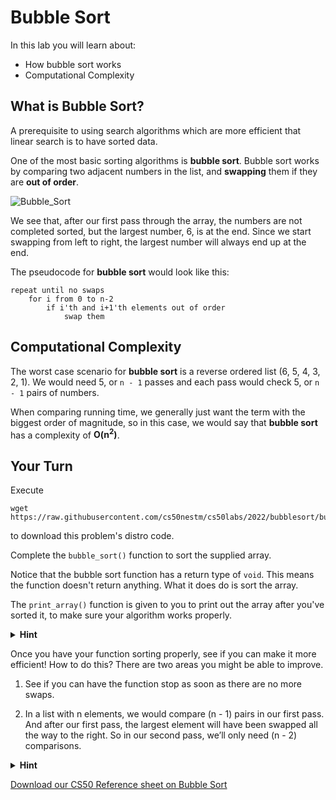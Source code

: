 # Bubble Sort

In this lab you will learn about:

- How bubble sort works
- Computational Complexity

## What is Bubble Sort?

A prerequisite to using search algorithms which are more efficient that linear search is to have sorted data.

One of the most basic sorting algorithms is **bubble sort**. Bubble sort works by comparing two adjacent numbers in
the list, and **swapping** them if they are **out of order**. 

![Bubble_Sort](https://raw.githubusercontent.com/cs50nestm/cs50labs/2019/bubblesort/bubble_sort.gif)

We see that, after our first pass through the array, the numbers are not completed sorted, but the largest number, 6, is at the end. Since we start swapping from left to right, the largest number will always end up at the end.

The pseudocode for **bubble sort** would look like this:

```
repeat until no swaps
    for i from 0 to n-2
        if i'th and i+1'th elements out of order
            swap them
```


## Computational Complexity

The worst case scenario for **bubble sort** is a reverse ordered list (6, 5, 4, 3, 2, 1). We would need 5, or `n - 1` passes and each pass would check 5, or `n - 1` pairs of numbers. 

When comparing running time, we generally just want the term with the biggest order of magnitude, so in this case, we would say that **bubble sort** has a complexity of **O(n<sup>2</sup>)**.

## Your Turn

Execute

```
wget https://raw.githubusercontent.com/cs50nestm/cs50labs/2022/bubblesort/bubble.c
```

to download this problem's distro code.

Complete the `bubble_sort()` function to sort the supplied array. 

Notice that the bubble sort function has a return type of `void`. This means the function doesn't return anything. What it does do is sort the array.

The `print_array()` function is given to you to print out the array after you've sorted it, to make sure your algorithm works properly.

<details>
  <summary>
    <span style="font-weight: bold;">
    Hint
    </span>
  </summary>
<br>
  
<ol>
  <li>You might want to start this by simply using an outer `for` loop that iterates `n - 1` times, which corresponds to `n - 1` passes through the array.</li>
  <li>Then use an inner `for` loop that also iterates `n - 1` times. If you use the index variable `i` here, make sure to use another variable in the `for` loop in step 1.</li>
  <li>We now look at pairs of numbers. If `arr[i] > arr[i + 1]` then swap the two elements. You may need to use a temporary variable to do the swap.</li>

</ol>
</details>

Once you have your function sorting properly, see if you can make it more efficient! How to do this? There are two areas you might be able to improve.

1. See if you can have the function stop as soon as there are no more swaps. 

2. In a list with n elements, we would compare (n - 1) pairs in our first pass. And after our first pass, the largest element will have been swapped all the way to the right. So in our second pass, we’ll only need (n - 2) comparisons.

<details>
  <summary>
    <span style="font-weight: bold;">
    Hint
    </span>
  </summary>
<br>
  You may want to include a counter for the amount of swaps made. You can reset the counter to 0 just before you execute the inner `for` loop. After the inner loop is finished, check to see if `counter == 0`. If this is true there are no more swaps to be made and you can execute the `break` statement, which will terminate the outer loop.
</details>



[Download our CS50 Reference sheet on Bubble Sort](https://cs50.harvard.edu/ap/2020/assets/pdfs/bubble_sort.pdf)
